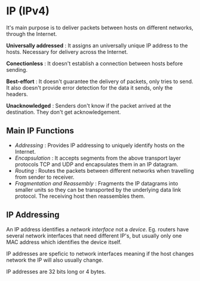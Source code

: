 # IP (IPv4)

It's main purpose is to deliver packets between hosts on different networks, through the Internet.

**Universally addressed** : It assigns an universally unique IP address to the hosts. Necessary for delivery across the Internet.

**Conectionless** : It doesn't establish a connection between hosts before sending.

**Best-effort** : It doesn't guarantee the delivery of packets, only tries to send. It also doesn't provide error detection for the data it sends, only the headers.

**Unacknowledged** : Senders don't know if the packet arrived at the destination. They don't get acknowledgement.

## Main IP Functions

- *Addressing* : Provides IP addressing to uniquely identify hosts on the Internet.
- *Encapsulation* : It accepts segments from the above transport layer protocols TCP and UDP and encapsulates them in an IP datagram.
- *Routing* : Routes the packets between different networks when travelling from sender to receiver.
- *Fragmentation and Reassembly* : Fragments the IP datagrams into smaller units so they can be transported by the underlying data link protocol. The receiving host then reassembles them.

## IP Addressing

An IP address identifies a *network interface* not a *device*. Eg. routers have several network interfaces that need different IP's, but usually only one MAC address which identifies the device itself.

IP addresses are speficic to network interfaces meaning if the host changes network the IP will also usually change.

IP addresses are 32 bits long or 4 bytes.